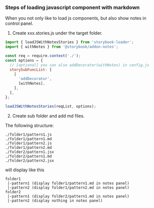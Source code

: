 ### Steps of loading javascript component with markdown

When you not only like to load js components, but also show notes in control panel.

1. Create xxx.stories.js under the target folder.

```js
import { loadJSWithNotesStories } from 'storybook-loader';
import { withNotes } from '@storybook/addon-notes';

const req = require.context('./');
const options = {
  // [optional] you can also addDecorator(withNotes) in config.js
  storySubFuncList: [
    [
      'addDecorator',
      [withNotes],
    ],
  ],
};

loadJSWithNotesStories(reqList, options);
```

2. Create sub folder and add md files.

The following structure:
```
./folder1/pattern1.js
./folder1/pattern1.md
./folder1/pattern2.js
./folder1/pattern2.md
./folder2/pattern1.jsx
./folder2/pattern1.md
./folder2/pattern2.jsx
```

will display like this
```
folder1
 |-pattern1 (display folder1/pattern1.md in notes panel)
 |-pattern2 (display folder1/pattern2.md in notes panel)
folder2
 |-pattern1 (display folder2/pattern1.md in notes panel)
 |-pattern2 (display nothing in notes panel)
```